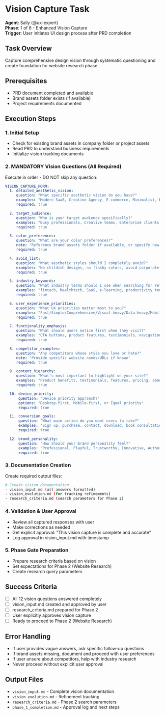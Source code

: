 # Vision Capture Task
**Agent**: Sally (@ux-expert)  
**Phase**: 1 of 6 - Enhanced Vision Capture  
**Trigger**: User initiates UI design process after PRD completion

## Task Overview
Capture comprehensive design vision through systematic questioning and create foundation for website research phase.

## Prerequisites
- PRD document completed and available
- Brand assets folder exists (if available)
- Project requirements documented

## Execution Steps

### 1. Initial Setup
- Check for existing brand assets in company folder or project assets
- Read PRD to understand business requirements
- Initialize vision tracking documents

### 2. MANDATORY Vision Questions (All Required)
Execute in order - DO NOT skip any question:

```yaml
VISION_CAPTURE_FORM:
  1. detailed_aesthetic_vision:
     question: "What specific aesthetic vision do you have?"
     examples: "Modern SaaS, Creative Agency, E-commerce, Minimalist, Bold, Professional Corporate, etc."
     required: true

  2. target_audience:
     question: "Who is your target audience specifically?"
     examples: "Busy professionals, Creative teams, Enterprise clients, SMB owners, Students, etc."
     required: true

  3. color_preferences:
     question: "What are your color preferences?"
     note: "Reference brand assets folder if available, or specify new preferences"
     required: true

  4. avoid_list:
     question: "What aesthetic styles should I completely avoid?"
     examples: "No childish designs, no flashy colors, avoid corporate sterile look, etc."
     required: true

  5. industry_keywords:
     question: "What industry terms should I use when searching for reference websites?"
     examples: "fintech, healthtech, SaaS, e-learning, productivity tools, etc."
     required: true

  6. user_experience_priorities:
     question: "What UX priorities matter most to you?"
     examples: "Fast/Simple/Comprehensive/Visual-heavy/Data-heavy/Mobile-first, etc."
     required: true

  7. functionality_emphasis:
     question: "What should users notice first when they visit?"
     examples: "CTA buttons, product features, testimonials, navigation, hero content, etc."
     required: true

  8. competitor_examples:
     question: "Any competitors whose style you love or hate?"
     note: "Provide specific website names/URLs if known"
     required: true

  9. content_hierarchy:
     question: "What's most important to highlight on your site?"
     examples: "Product benefits, testimonials, features, pricing, about story, etc."
     required: true

  10. device_priority:
      question: "Device priority approach?"
      options: "Desktop-first, Mobile-first, or Equal priority"
      required: true

  11. conversion_goals:
      question: "What main action do you want users to take?"
      examples: "Sign up, purchase, contact, download, book consultation, etc."
      required: true

  12. brand_personality:
      question: "How should your brand personality feel?"
      examples: "Professional, Playful, Trustworthy, Innovative, Authoritative, Friendly, etc."
      required: true
```

### 3. Documentation Creation
Create required output files:

```bash
# Create vision documentation
- vision_input.md (all answers formatted)
- vision_evolution.md (for tracking refinements)
- research_criteria.md (search parameters for Phase 2)
```

### 4. Validation & User Approval
- Review all captured responses with user
- Make corrections as needed
- Get explicit approval: "This vision capture is complete and accurate"
- Log approval in vision_input.md with timestamp

### 5. Phase Gate Preparation
- Prepare research criteria based on vision
- Set expectations for Phase 2 (Website Research)
- Create research query parameters

## Success Criteria
- [ ] All 12 vision questions answered completely
- [ ] vision_input.md created and approved by user
- [ ] research_criteria.md prepared for Phase 2
- [ ] User explicitly approves vision capture
- [ ] Ready to proceed to Phase 2 (Website Research)

## Error Handling
- If user provides vague answers, ask specific follow-up questions
- If brand assets missing, document and proceed with user preferences
- If user unsure about competitors, help with industry research
- Never proceed without explicit user approval

## Output Files
- `vision_input.md` - Complete vision documentation
- `vision_evolution.md` - Refinement tracking  
- `research_criteria.md` - Phase 2 search parameters
- `phase_1_completion.md` - Approval log and next steps